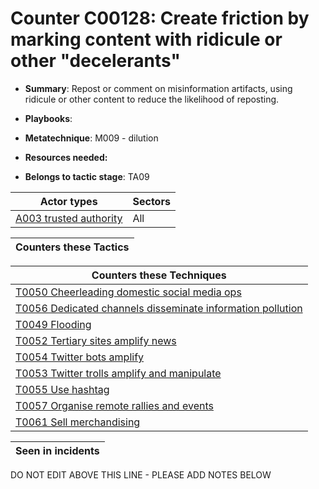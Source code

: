 # Counter C00128: Create friction by marking content with ridicule or other "decelerants"

* **Summary**: Repost or comment on misinformation artifacts, using ridicule or other content to reduce the likelihood of reposting. 

* **Playbooks**: 

* **Metatechnique**: M009 - dilution

* **Resources needed:** 

* **Belongs to tactic stage**: TA09


| Actor types | Sectors |
| ----------- | ------- |
| [A003 trusted authority ](../actortypes/A003.md) | All |



| Counters these Tactics |
| ---------------------- |



| Counters these Techniques |
| ------------------------- |
| [T0050 Cheerleading domestic social media ops](../techniques/T0050.md) |
| [T0056 Dedicated channels disseminate information pollution](../techniques/T0056.md) |
| [T0049 Flooding](../techniques/T0049.md) |
| [T0052 Tertiary sites amplify news](../techniques/T0052.md) |
| [T0054 Twitter bots amplify](../techniques/T0054.md) |
| [T0053 Twitter trolls amplify and manipulate](../techniques/T0053.md) |
| [T0055 Use hashtag](../techniques/T0055.md) |
| [T0057 Organise remote rallies and events](../techniques/T0057.md) |
| [T0061 Sell merchandising](../techniques/T0061.md) |



| Seen in incidents |
| ----------------- |


DO NOT EDIT ABOVE THIS LINE - PLEASE ADD NOTES BELOW